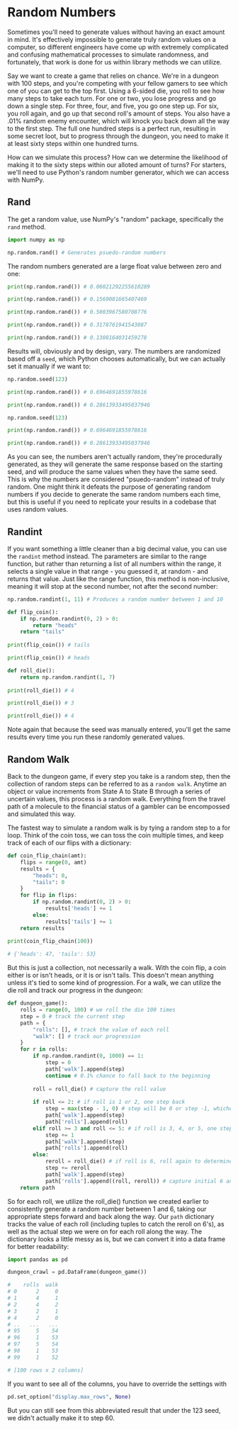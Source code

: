 # Random Numbers

Sometimes you'll need to generate values without having an exact amount in mind. It's effectively impossible to generate truly random values on a computer, so different engineers have come up with extremely complicated and confusing mathematical processes to simulate randomness, and fortunately, that work is done for us within library methods we can utilize.

Say we want to create a game that relies on chance. We're in a dungeon with 100 steps, and you're competing with your fellow gamers to see which one of you can get to the top first. Using a 6-sided die, you roll to see how many steps to take each turn. For one or two, you lose progress and go down a single step. For three, four, and five, you go one step up. For six, you roll again, and go up that second roll's amount of steps. You also have a .01% random enemy encounter, which will knock you back down all the way to the first step. The full one hundred steps is a perfect run, resulting in some secret loot, but to progress through the dungeon, you need to make it at least sixty steps within one hundred turns.

How can we simulate this process? How can we determine the likelihood of making it to the sixty steps within our alloted amount of turns? For starters, we'll need to use Python's random number generator, which we can access with NumPy.

## Rand

The get a random value, use NumPy's "random" package, specifically the `rand` method.

```py
import numpy as np

np.random.rand() # Generates psuedo-random numbers
```

The random numbers generated are a large float value between zero and one:

```py
print(np.random.rand()) # 0.06021292255610289

print(np.random.rand()) # 0.1569081665407469

print(np.random.rand()) # 0.5003967580708776

print(np.random.rand()) # 0.3178761941543087

print(np.random.rand()) # 0.1308164031459278
```

Results will, obviously and by design, vary. The numbers are randomized based off a `seed`, which Python chooses automatically, but we can actually set it manually if we want to:

```py
np.random.seed(123)

print(np.random.rand()) # 0.6964691855978616

print(np.random.rand()) # 0.28613933495037946

np.random.seed(123)

print(np.random.rand()) # 0.6964691855978616

print(np.random.rand()) # 0.28613933495037946
```

As you can see, the numbers aren't actually random, they're procedurally generated, as they will generate the same response based on the starting seed, and will produce the same values when they have the same seed. This is why the numbers are considered "psuedo-random" instead of truly random. One might think it defeats the purpose of generating random numbers if you decide to generate the same random numbers each time, but this is useful if you need to replicate your results in a codebase that uses random values.

## Randint

If you want something a little cleaner than a big decimal value, you can use the `randint` method instead. The parameters are similar to the range function, but rather than returning a list of all numbers within the range, it selects a single value in that range - you guessed it, at random - and returns that value. Just like the range function, this method is non-inclusive, meaning it will stop at the second number, not after the second number:

```py
np.random.randint(1, 11) # Produces a random number between 1 and 10
```

```py
def flip_coin():
    if np.random.randint(0, 2) > 0:
        return "heads"
    return "tails"
    
print(flip_coin()) # tails

print(flip_coin()) # heads

def roll_die():
    return np.random.randint(1, 7)
    
print(roll_die()) # 4

print(roll_die()) # 3

print(roll_die()) # 4
```

Note again that because the seed was manually entered, you'll get the same results every time you run these randomly generated values.

## Random Walk

Back to the dungeon game, if every step you take is a random step, then the collection of random steps can be referred to as a `random walk`. Anytime an object or value increments from State A to State B through a series of uncertain values, this process is a random walk. Everything from the travel path of a molecule to the financial status of a gambler can be encompossed and simulated this way.

The fastest way to simulate a random walk is by tying a random step to a for loop. Think of the coin toss, we can toss the coin multiple times, and keep track of each of our flips with a dictionary:

```py
def coin_flip_chain(amt):
    flips = range(0, amt)
    results = {
        "heads": 0,
        "tails": 0
    }
    for flip in flips:
        if np.random.randint(0, 2) > 0:
            results['heads'] += 1
        else:
            results['tails'] += 1
    return results
    
print(coin_flip_chain(100))

# {'heads': 47, 'tails': 53}
```

But this is just a collection, not necessarily a walk. With the coin flip, a coin either is or isn't heads, or it is or isn't tails. This doesn't mean anything unless it's tied to some kind of progression. For a walk, we can utilize the die roll and track our progress in the dungeon:

```py
def dungeon_game():
    rolls = range(0, 100) # we roll the die 100 times
    step = 0 # track the current step
    path = {
        "rolls": [], # track the value of each roll
        "walk": [] # track our progression
    }
    for r in rolls:
        if np.random.randint(0, 1000) == 1:
            step = 0
            path['walk'].append(step)
            continue # 0.1% chance to fall back to the beginning
        
        roll = roll_die() # capture the roll value
        
        if roll <= 2: # if roll is 1 or 2, one step back
            step = max(step - 1, 0) # step will be 0 or step -1, whichever value is higher
            path['walk'].append(step)
            path['rolls'].append(roll)
        elif roll >= 3 and roll <= 5: # if roll is 3, 4, or 5, one step forward
            step += 1
            path['walk'].append(step)
            path['rolls'].append(roll)
        else:
            reroll = roll_die() # if roll is 6, roll again to determine steps
            step += reroll
            path['walk'].append(step)
            path['rolls'].append((roll, reroll)) # capture initial 6 and reroll as tuple
    return path
```

So for each roll, we utilize the roll_die() function we created earlier to consistently generate a random number between 1 and 6, taking our appropriate steps forward and back along the way. Our `path` dictionary tracks the value of each roll (including tuples to catch the reroll on 6's), as well as the actual step we were on for each roll along the way. The dictionary looks a little messy as is, but we can convert it into a data frame for better readability:

```py
import pandas as pd

dungeon_crawl = pd.DataFrame(dungeon_game())

#    rolls  walk
# 0      2     0
# 1      4     1
# 2      4     2
# 3      2     1
# 4      2     0
# ..   ...   ...
# 95     5    54
# 96     1    53
# 97     5    54
# 98     1    53
# 99     1    52

# [100 rows x 2 columns]
```

If you want to see all of the columns, you have to override the settings with

```py
pd.set_option("display.max_rows", None)
```

But you can still see from this abbreviated result that under the 123 seed, we didn't actually make it to step 60.
